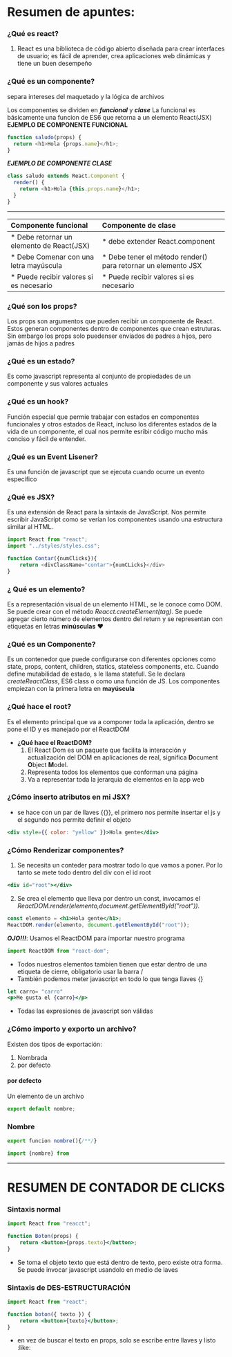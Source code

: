 # Resumen de apuntes:

### ¿Qué es react?

1. React es una biblioteca de código abierto diseñada para crear interfaces de usuario; es fácil de aprender, crea aplicaciones web dinámicas y tiene un buen desempeño

### ¿Qué es un componente?

separa intereses del maquetado y la lógica de archivos

Los componentes se dividen en **_funcional_** y **_clase_**
La funcional es básicamente una funcion de ES6 que retorna a un elemento React(JSX)
**EJEMPLO DE COMPONENTE FUNCIONAL**

```javascript
function saludo(props) {
  return <h1>Hola {props.name}</h1>;
}
```

**_EJEMPLO DE COMPONENTE CLASE_**

```javascript
class saludo extends React.Component {
  render() {
    return <h1>Hola {this.props.name}</h1>;
  }
}
```

---

| Componente funcional                       | Componente de clase                                            |
| :----------------------------------------- | :------------------------------------------------------------- |
| \* Debe retornar un elemento de React(JSX) | \* debe extender React.component                               |
| \* Debe Comenar con una letra mayúscula    | \* Debe tener el método render() para retornar un elemento JSX |
| \* Puede recibir valores si es necesario   | \* Puede recibir valores si es necesario                       |

### ¿Qué son los props?

Los props son argumentos que pueden recibir un componente de React. Estos generan componentes dentro de componentes que crean estruturas. Sin embargo los props solo puedenser envíados de padres a hijos, pero jamás de hijos a padres

### ¿Qué es un estado?

Es como javascript representa al conjunto de propiedades de un componente y sus valores actuales

### ¿Qué es un hook?

Función especial que permie trabajar con estados en componentes funcionales y otros estados de React, incluso los diferentes estados de la vida de un componente, el cual nos permite esribir código mucho más conciso y fácil de entender.

### ¿Qué es un Event Lisener?

Es una función de javascript que se ejecuta cuando ocurre un evento específico

### ¿Qué es JSX?

Es una extensión de React para la sintaxis de JavaScript. Nos permite escribir JavaScript como se verían los componentes usando una estructura similar al HTML.

```jsx
import React from "react";
import "../styles/styles.css";

function Contar({numClicks}){
    return <divClassName="contar">{numCLicks}</div>
}
```

### ¿ Qué es un elemento?

Es a representación visual de un elemento HTML, se le conoce como DOM. Se puede crear con el método _Reacct.createElement(tag)_. Se puede agregar cierto número de elementos dentro del return y se representan con etiquetas en letras **minúsculas** :heart:

### ¿Qué es un Componente?

Es un contenedor que puede configurarse con diferentes opciones como state, props, content, children, statics, stateless components, etc. Cuando define mutabilidad de estado, s le llama statefull. Se le declara _createReactClass_, ES6 class o como una función de JS.
Los componentes empiezan con la primera letra en **mayúscula**

### ¿Qué hace el root?

Es el elemento principal que va a componer toda la aplicación, dentro se pone el ID y es manejado por el ReactDOM

- **¿Qué hace el ReactDOM?**
  1. El React Dom es un paquete que facilita la interacción y actualización del DOM en aplicaciones de real, significa **D**ocument **O**bject **M**odel.
  2. Representa todos los elementos que conforman una página
  3. Va a representar toda la jerarquia de elementos en la app web

### ¿Cómo inserto atributos en mi JSX?

- se hace con un par de llaves {{}}, el primero nos permite insertar el js y el segundo nos permite definir el objeto

```jsx
<div style={{ color: "yellow" }}>Hola gente</div>
```

### ¿Cómo Renderizar componentes?

1. Se necesita un conteder para mostrar todo lo que vamos a poner. Por lo tanto se mete todo dentro del div con el id root

```jsx
<div id="root"></div>
```

2. Se crea el elemento que lleva por dentro un const, invocamos el _ReactDOM.render(elemento,document.getElementById("root"))_.

```jsx
const elemento = <h1>Hola gente</h1>;
ReactDOM.render(elemento, document.getElementById("root"));
```

**_OJO!!!_**: Usamos el ReactDOM para importar nuestro programa

```jsx
import ReactDOM from "react-dom";
```

- Todos nuestros elementos tambien tienen que estar dentro de una etiqueta de cierre, obligatorio usar la barra /
- También podemos meter javascript en todo lo que tenga llaves {}

```jsx
let carro= "carro"
<p>Me gusta el {carro}</p>
```

- Todas las expresiones de javascript son válidas

### ¿Cómo importo y exporto un archivo?

Existen dos tipos de exportación:

1. Nombrada
2. por defecto

#### por defecto

Un elemento de un archivo

```jsx
export default nombre;
```

### Nombre

```jsx
export funcion nombre(){/**/}

import {nombre} from
```
-----------------------


# RESUMEN DE CONTADOR DE CLICKS

### Sintaxis normal

```jsx
import React from "reacct";

function Boton(props) {
    return <button>{props.texto}</button>;
}
```
- Se toma el objeto texto que está dentro de texto, pero existe otra forma. Se puede invocar javascript usandolo en medio de laves



### Sintaxis de DES-ESTRUCTURACIÓN  
```jsx
import React from "react";

function boton({ texto }) {
    return <button>{texto}</button>;
}
```
- en vez de buscar el texto en props, solo se escribe entre llaves y listo :like:
